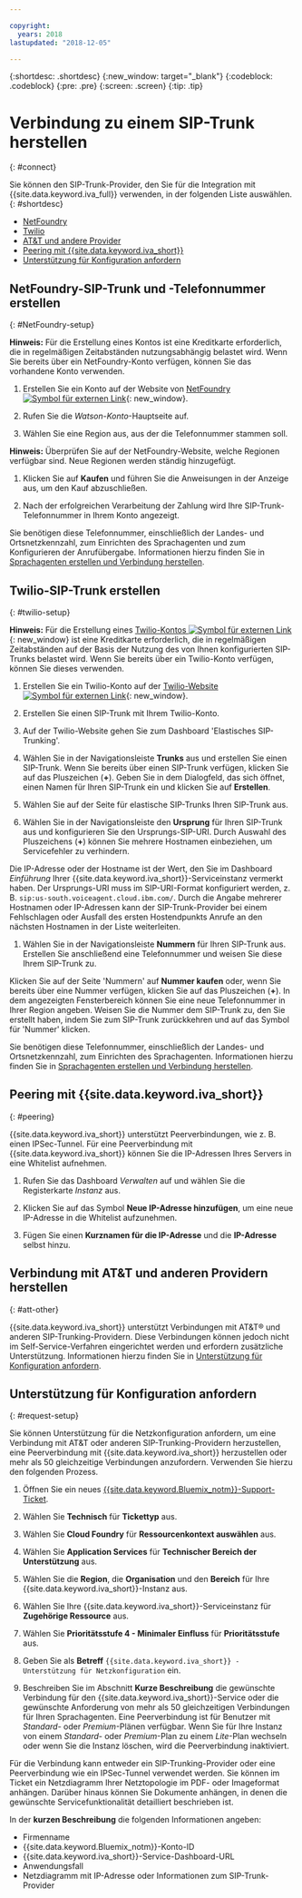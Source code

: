 ```yaml
---

copyright:
  years: 2018
lastupdated: "2018-12-05"

---
```


{:shortdesc: .shortdesc}
{:new_window: target="_blank"}
{:codeblock: .codeblock}
{:pre: .pre}
{:screen: .screen}
{:tip: .tip}


# Verbindung zu einem SIP-Trunk herstellen
{: #connect}

Sie können den SIP-Trunk-Provider, den Sie für die Integration mit {{site.data.keyword.iva_full}} verwenden, in der folgenden Liste auswählen.
{: #shortdesc}

* [NetFoundry](#NetFoundry-setup)
* [Twilio](#twilio-setup)
* [AT&T und andere Provider](#att-other)
* [Peering mit {{site.data.keyword.iva_short}}](#peering)
* [Unterstützung für Konfiguration anfordern](#request-setup)

## NetFoundry-SIP-Trunk und -Telefonnummer erstellen
{: #NetFoundry-setup}

**Hinweis:** Für die Erstellung eines Kontos ist eine Kreditkarte erforderlich, die in regelmäßigen Zeitabständen nutzungsabhängig belastet wird. Wenn Sie bereits über ein NetFoundry-Konto verfügen, können Sie das vorhandene Konto verwenden.

1. Erstellen Sie ein Konto auf der Website von [NetFoundry![Symbol für externen Link](../../icons/launch-glyph.svg "Symbol für externen Link")](https://watson.netfoundry.io/watson-login){: new_window}.

1. Rufen Sie die _Watson-Konto_-Hauptseite auf.

1. Wählen Sie eine Region aus, aus der die Telefonnummer stammen soll.

  **Hinweis:** Überprüfen Sie auf der NetFoundry-Website, welche Regionen verfügbar sind. Neue Regionen werden ständig hinzugefügt.

1. Klicken Sie auf **Kaufen** und führen Sie die Anweisungen in der Anzeige aus, um den Kauf abzuschließen.

1. Nach der erfolgreichen Verarbeitung der Zahlung wird Ihre SIP-Trunk-Telefonnummer in Ihrem Konto angezeigt.

Sie benötigen diese Telefonnummer, einschließlich der Landes- und Ortsnetzkennzahl, zum Einrichten des Sprachagenten und zum Konfigurieren der Anrufübergabe. Informationen hierzu finden Sie in [Sprachagenten erstellen und Verbindung herstellen](getting-started.html#step3).


## Twilio-SIP-Trunk erstellen
{: #twilio-setup}

**Hinweis:** Für die Erstellung eines [Twilio-Kontos ![Symbol für externen Link](../../icons/launch-glyph.svg "Symbol für externen Link")](https://www.twilio.com/try-twilio){: new_window} ist eine Kreditkarte erforderlich, die in regelmäßigen Zeitabständen auf der Basis der Nutzung des von Ihnen konfigurierten SIP-Trunks belastet wird. Wenn Sie bereits über ein Twilio-Konto verfügen, können Sie dieses verwenden.

  1. Erstellen Sie ein Twilio-Konto auf der [Twilio-Website ![Symbol für externen Link](../../icons/launch-glyph.svg "Symbol für externen Link")](https://www.twilio.com/try-twilio){: new_window}.

  1. Erstellen Sie einen SIP-Trunk mit Ihrem Twilio-Konto.

  1. Auf der Twilio-Website gehen Sie zum Dashboard 'Elastisches SIP-Trunking'.

  1. Wählen Sie in der Navigationsleiste **Trunks** aus und erstellen Sie einen SIP-Trunk. Wenn Sie bereits über einen SIP-Trunk verfügen, klicken Sie auf das Pluszeichen (**+**). Geben Sie in dem Dialogfeld, das sich öffnet, einen Namen für Ihren SIP-Trunk ein und klicken Sie auf **Erstellen**.

  1. Wählen Sie auf der Seite für elastische SIP-Trunks Ihren SIP-Trunk aus.

  1. Wählen Sie in der Navigationsleiste den **Ursprung** für Ihren SIP-Trunk aus und konfigurieren Sie den Ursprungs-SIP-URI. Durch Auswahl des Pluszeichens (**+**) können Sie mehrere Hostnamen einbeziehen, um Servicefehler zu verhindern.

  Die IP-Adresse oder der Hostname ist der Wert, den Sie im Dashboard _Einführung_ Ihrer {{site.data.keyword.iva_short}}-Serviceinstanz vermerkt haben. Der Ursprungs-URI muss im SIP-URI-Format konfiguriert werden, z. B. `sip:us-south.voiceagent.cloud.ibm.com/`. Durch die Angabe mehrerer Hostnamen oder IP-Adressen kann der SIP-Trunk-Provider bei einem Fehlschlagen oder Ausfall des ersten Hostendpunkts Anrufe an den nächsten Hostnamen in der Liste weiterleiten.

  1. Wählen Sie in der Navigationsleiste **Nummern** für Ihren SIP-Trunk aus. Erstellen Sie anschließend eine Telefonnummer und weisen Sie diese Ihrem SIP-Trunk zu.

  Klicken Sie auf der Seite 'Nummern' auf **Nummer kaufen** oder, wenn Sie bereits über eine Nummer verfügen, klicken Sie auf das Pluszeichen (**+**). In dem angezeigten Fensterbereich können Sie eine neue Telefonnummer in Ihrer Region angeben. Weisen Sie die Nummer dem SIP-Trunk zu, den Sie erstellt haben, indem Sie zum SIP-Trunk zurückkehren und auf das Symbol für 'Nummer' klicken.

  Sie benötigen diese Telefonnummer, einschließlich der Landes- und Ortsnetzkennzahl, zum Einrichten des Sprachagenten. Informationen hierzu finden Sie in [Sprachagenten erstellen und Verbindung herstellen](getting-started.html#step3).

## Peering mit {{site.data.keyword.iva_short}}
{: #peering}

{{site.data.keyword.iva_short}} unterstützt Peerverbindungen, wie z. B. einen IPSec-Tunnel. Für eine Peerverbindung mit {{site.data.keyword.iva_short}} können Sie die IP-Adressen Ihres Servers in eine Whitelist aufnehmen. 

1. Rufen Sie das Dashboard _Verwalten_ auf und wählen Sie die Registerkarte _Instanz_ aus. 

1. Klicken Sie auf das Symbol **Neue IP-Adresse hinzufügen**, um eine neue IP-Adresse in die Whitelist aufzunehmen. 

1. Fügen Sie einen **Kurznamen für die IP-Adresse** und die **IP-Adresse** selbst hinzu. 

## Verbindung mit AT&T und anderen Providern herstellen
{: #att-other}

{{site.data.keyword.iva_short}} unterstützt Verbindungen mit AT&T&reg; und anderen SIP-Trunking-Providern. Diese Verbindungen können jedoch nicht im Self-Service-Verfahren eingerichtet werden und erfordern zusätzliche Unterstützung. Informationen hierzu finden Sie in [Unterstützung für Konfiguration anfordern](#request-setup).

## Unterstützung für Konfiguration anfordern
{: #request-setup}

Sie können Unterstützung für die Netzkonfiguration anfordern, um eine Verbindung mit AT&T oder anderen SIP-Trunking-Providern herzustellen, eine Peerverbindung mit {{site.data.keyword.iva_short}} herzustellen oder mehr als 50 gleichzeitige Verbindungen anzufordern. Verwenden Sie hierzu den folgenden Prozess.

1. Öffnen Sie ein neues [{{site.data.keyword.Bluemix_notm}}-Support-Ticket](https://cloud.ibm.com/unifiedsupport/tickets/add).

1. Wählen Sie **Technisch** für **Tickettyp** aus.

1. Wählen Sie **Cloud Foundry** für **Ressourcenkontext auswählen** aus.

1. Wählen Sie **Application Services** für **Technischer Bereich der Unterstützung** aus.

1. Wählen Sie die **Region**, die **Organisation** und den **Bereich** für Ihre {{site.data.keyword.iva_short}}-Instanz aus.

1. Wählen Sie Ihre {{site.data.keyword.iva_short}}-Serviceinstanz für **Zugehörige Ressource** aus.

1. Wählen Sie **Prioritätsstufe 4 - Minimaler Einfluss** für **Prioritätsstufe** aus.

1. Geben Sie als **Betreff** `{{site.data.keyword.iva_short}} - Unterstützung für Netzkonfiguration` ein.

1. Beschreiben Sie im Abschnitt **Kurze Beschreibung** die gewünschte Verbindung für den {{site.data.keyword.iva_short}}-Service oder die gewünschte Anforderung von mehr als 50 gleichzeitigen Verbindungen für Ihren Sprachagenten. Eine Peerverbindung ist für Benutzer mit _Standard_- oder _Premium_-Plänen verfügbar. Wenn Sie für Ihre Instanz von einem _Standard_- oder _Premium_-Plan zu einem _Lite_-Plan wechseln oder wenn Sie die Instanz löschen, wird die Peerverbindung inaktiviert.

  Für die Verbindung kann entweder ein SIP-Trunking-Provider oder eine Peerverbindung wie ein IPSec-Tunnel verwendet werden. Sie können im Ticket ein Netzdiagramm Ihrer Netztopologie im PDF- oder Imageformat anhängen. Darüber hinaus können Sie Dokumente anhängen, in denen die gewünschte Servicefunktionalität detailliert beschrieben ist.

  In der **kurzen Beschreibung** die folgenden Informationen angeben:
  * Firmenname
  * {{site.data.keyword.Bluemix_notm}}-Konto-ID
  * {{site.data.keyword.iva_short}}-Service-Dashboard-URL
  * Anwendungsfall
  * Netzdiagramm mit IP-Adresse oder Informationen zum SIP-Trunk-Provider

